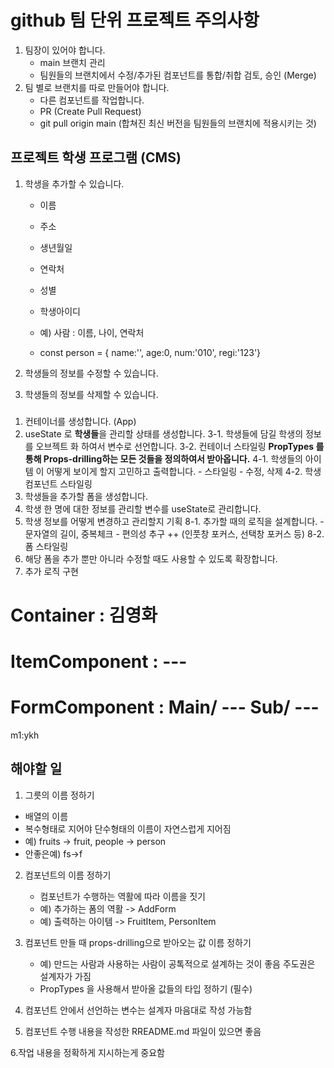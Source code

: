 # github 팀 단위 프로젝트 주의사항

1. 팀장이 있어야 합니다.
   - main 브랜치 관리
   - 팀원들의 브랜치에서 수정/추가된 컴포넌트를 통합/취합 검토, 승인 (Merge)
2. 팀 별로 브랜치를 따로 만들어야 합니다.
   - 다른 컴포넌트를 작업합니다.
   - PR (Create Pull Request)
   - git pull origin main (합쳐진 최신 버전을 팀원들의 브랜치에 적용시키는 것)

## 프로젝트 학생 프로그램 (CMS)

1. 학생을 추가할 수 있습니다.

   - 이름
   - 주소
   - 생년월일
   - 연락처
   - 성별
   - 학생아이디

   - 예) 사람 : 이름, 나이, 연락처
   - const person = { name:'', age:0, num:'010', regi:'123'}

2. 학생들의 정보를 수정할 수 있습니다.

3. 학생들의 정보를 삭제할 수 있습니다.

###

1. 컨테이너를 생성합니다. (App)
2. useState 로 **학생들**을 관리할 상태를 생성합니다.
   3-1. 학생들에 담길 학생의 정보를 오브젝트 화 하여서 변수로 선언합니다.
   3-2. 컨테이너 스타일링
   **PropTypes 를 통해 Props-drilling하는 모든 것들을 정의하여서 받아옵니다.**
   4-1. 학생들의 아이템 이 어떻게 보이게 할지 고민하고 출력합니다. - 스타일링 - 수정, 삭제
   4-2. 학생 컴포넌트 스타일링
3. 학생들을 추가할 폼을 생성합니다.
4. 학생 한 명에 대한 정보를 관리할 변수를 useState로 관리합니다.
5. 학생 정보를 어떻게 변경하고 관리할지 기획
   8-1. 추가할 때의 로직을 설계합니다. - 문자열의 길이, 중복체크 - 편의성 추구 ++ (인풋창 포커스, 선택창 포커스 등)
   8-2. 폼 스타일링
6. 해당 폼을 추가 뿐만 아니라 수정할 때도 사용할 수 있도록 확장합니다.
7. 추가 로직 구현

# Container : 김영화

# ItemComponent : ---

# FormComponent : Main/ --- Sub/ ---

m1:ykh

## 해야할 일

1. 그릇의 이름 정하기

- 배열의 이름
- 복수형태로 지어야 단수형태의 이름이 자연스럽게 지어짐
- 예) fruits -> fruit, people -> person
- 안좋은예) fs->f

2. 컴포넌트의 이름 정하기

   - 컴포넌트가 수행하는 역활에 따라 이름을 짓기
   - 예) 추가하는 폼의 역활 -> AddForm
   - 예) 출력하는 아이템 -> FruitItem, PersonItem

3. 컴포넌트 만들 때 props-drilling으로 받아오는 값 이름 정하기

   - 예) 만드는 사람과 사용하는 사람이 공톡적으로 설계하는 것이 좋음 주도권은 설계자가 가짐
   - PropTypes 을 사용해서 받아올 값들의 타입 정하기 (필수)

4. 컴포넌트 안에서 선언하는 변수는 설계자 마음대로 작성 가능함

5. 컴포넌트 수행 내용을 작성한 RREADME.md 파일이 있으면 좋음

6.작업 내용을 정확하게 지시하는게 중요함
